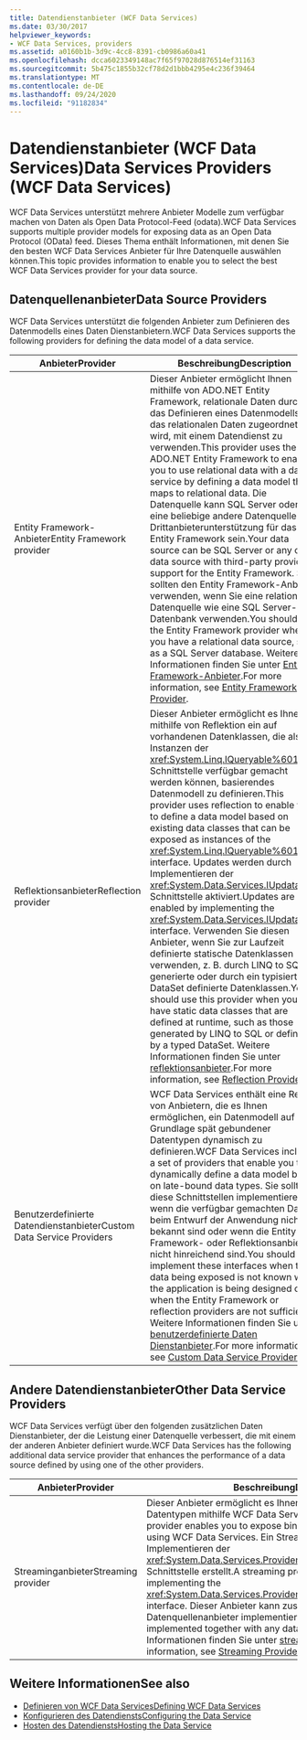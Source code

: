 ```yaml
---
title: Datendienstanbieter (WCF Data Services)
ms.date: 03/30/2017
helpviewer_keywords:
- WCF Data Services, providers
ms.assetid: a0160b1b-3d9c-4cc8-8391-cb0986a60a41
ms.openlocfilehash: dcca6023349148ac7f65f97028d876514ef31163
ms.sourcegitcommit: 5b475c1855b32cf78d2d1bbb4295e4c236f39464
ms.translationtype: MT
ms.contentlocale: de-DE
ms.lasthandoff: 09/24/2020
ms.locfileid: "91182834"
---
```

# <a name="data-services-providers-wcf-data-services"></a><span data-ttu-id="2856d-102">Datendienstanbieter (WCF Data Services)</span><span class="sxs-lookup"><span data-stu-id="2856d-102">Data Services Providers (WCF Data Services)</span></span>

<span data-ttu-id="2856d-103">WCF Data Services unterstützt mehrere Anbieter Modelle zum verfügbar machen von Daten als Open Data Protocol-Feed (odata).</span><span class="sxs-lookup"><span data-stu-id="2856d-103">WCF Data Services supports multiple provider models for exposing data as an Open Data Protocol (OData) feed.</span></span> <span data-ttu-id="2856d-104">Dieses Thema enthält Informationen, mit denen Sie den besten WCF Data Services Anbieter für Ihre Datenquelle auswählen können.</span><span class="sxs-lookup"><span data-stu-id="2856d-104">This topic provides information to enable you to select the best WCF Data Services provider for your data source.</span></span>  
  
## <a name="data-source-providers"></a><span data-ttu-id="2856d-105">Datenquellenanbieter</span><span class="sxs-lookup"><span data-stu-id="2856d-105">Data Source Providers</span></span>  

 <span data-ttu-id="2856d-106">WCF Data Services unterstützt die folgenden Anbieter zum Definieren des Datenmodells eines Daten Dienstanbietern.</span><span class="sxs-lookup"><span data-stu-id="2856d-106">WCF Data Services supports the following providers for defining the data model of a data service.</span></span>  
  
|<span data-ttu-id="2856d-107">Anbieter</span><span class="sxs-lookup"><span data-stu-id="2856d-107">Provider</span></span>|<span data-ttu-id="2856d-108">Beschreibung</span><span class="sxs-lookup"><span data-stu-id="2856d-108">Description</span></span>|  
|--------------|-----------------|  
|<span data-ttu-id="2856d-109">Entity Framework-Anbieter</span><span class="sxs-lookup"><span data-stu-id="2856d-109">Entity Framework provider</span></span>|<span data-ttu-id="2856d-110">Dieser Anbieter ermöglicht Ihnen mithilfe von ADO.NET Entity Framework, relationale Daten durch das Definieren eines Datenmodells, das relationalen Daten zugeordnet wird, mit einem Datendienst zu verwenden.</span><span class="sxs-lookup"><span data-stu-id="2856d-110">This provider uses the ADO.NET Entity Framework to enable you to use relational data with a data service by defining a data model that maps to relational data.</span></span> <span data-ttu-id="2856d-111">Die Datenquelle kann SQL Server oder eine beliebige andere Datenquelle mit Drittanbieterunterstützung für das Entity Framework sein.</span><span class="sxs-lookup"><span data-stu-id="2856d-111">Your data source can be SQL Server or any other data source with third-party provider support for the Entity Framework.</span></span> <span data-ttu-id="2856d-112">Sie sollten den Entity Framework-Anbieter verwenden, wenn Sie eine relationale Datenquelle wie eine SQL Server-Datenbank verwenden.</span><span class="sxs-lookup"><span data-stu-id="2856d-112">You should use the Entity Framework provider when you have a relational data source, such as a SQL Server database.</span></span> <span data-ttu-id="2856d-113">Weitere Informationen finden Sie unter [Entity Framework-Anbieter](entity-framework-provider-wcf-data-services.md).</span><span class="sxs-lookup"><span data-stu-id="2856d-113">For more information, see [Entity Framework Provider](entity-framework-provider-wcf-data-services.md).</span></span>|  
|<span data-ttu-id="2856d-114">Reflektionsanbieter</span><span class="sxs-lookup"><span data-stu-id="2856d-114">Reflection provider</span></span>|<span data-ttu-id="2856d-115">Dieser Anbieter ermöglicht es Ihnen, mithilfe von Reflektion ein auf vorhandenen Datenklassen, die als Instanzen der <xref:System.Linq.IQueryable%601>-Schnittstelle verfügbar gemacht werden können, basierendes Datenmodell zu definieren.</span><span class="sxs-lookup"><span data-stu-id="2856d-115">This provider uses reflection to enable you to define a data model based on existing data classes that can be exposed as instances of the <xref:System.Linq.IQueryable%601> interface.</span></span> <span data-ttu-id="2856d-116">Updates werden durch Implementieren der <xref:System.Data.Services.IUpdatable>-Schnittstelle aktiviert.</span><span class="sxs-lookup"><span data-stu-id="2856d-116">Updates are enabled by implementing the <xref:System.Data.Services.IUpdatable> interface.</span></span> <span data-ttu-id="2856d-117">Verwenden Sie diesen Anbieter, wenn Sie zur Laufzeit definierte statische Datenklassen verwenden, z. B. durch LINQ to SQL generierte oder durch ein typisiertes DataSet definierte Datenklassen.</span><span class="sxs-lookup"><span data-stu-id="2856d-117">You should use this provider when you have static data classes that are defined at runtime, such as those generated by LINQ to SQL or defined by a typed DataSet.</span></span> <span data-ttu-id="2856d-118">Weitere Informationen finden Sie unter [reflektionsanbieter](reflection-provider-wcf-data-services.md).</span><span class="sxs-lookup"><span data-stu-id="2856d-118">For more information, see [Reflection Provider](reflection-provider-wcf-data-services.md).</span></span>|  
|<span data-ttu-id="2856d-119">Benutzerdefinierte Datendienstanbieter</span><span class="sxs-lookup"><span data-stu-id="2856d-119">Custom Data Service Providers</span></span>|<span data-ttu-id="2856d-120">WCF Data Services enthält eine Reihe von Anbietern, die es Ihnen ermöglichen, ein Datenmodell auf der Grundlage spät gebundener Datentypen dynamisch zu definieren.</span><span class="sxs-lookup"><span data-stu-id="2856d-120">WCF Data Services includes a set of providers that enable you to dynamically define a data model based on late-bound data types.</span></span> <span data-ttu-id="2856d-121">Sie sollten diese Schnittstellen implementieren, wenn die verfügbar gemachten Daten beim Entwurf der Anwendung nicht bekannt sind oder wenn die Entity Framework- oder Reflektionsanbieter nicht hinreichend sind.</span><span class="sxs-lookup"><span data-stu-id="2856d-121">You should implement these interfaces when the data being exposed is not known when the application is being designed or when the Entity Framework or reflection providers are not sufficient.</span></span> <span data-ttu-id="2856d-122">Weitere Informationen finden Sie unter [benutzerdefinierte Daten Dienstanbieter](custom-data-service-providers-wcf-data-services.md).</span><span class="sxs-lookup"><span data-stu-id="2856d-122">For more information, see [Custom Data Service Providers](custom-data-service-providers-wcf-data-services.md).</span></span>|  
  
## <a name="other-data-service-providers"></a><span data-ttu-id="2856d-123">Andere Datendienstanbieter</span><span class="sxs-lookup"><span data-stu-id="2856d-123">Other Data Service Providers</span></span>  

 <span data-ttu-id="2856d-124">WCF Data Services verfügt über den folgenden zusätzlichen Daten Dienstanbieter, der die Leistung einer Datenquelle verbessert, die mit einem der anderen Anbieter definiert wurde.</span><span class="sxs-lookup"><span data-stu-id="2856d-124">WCF Data Services has the following additional data service provider that enhances the performance of a data source defined by using one of the other providers.</span></span>  
  
|<span data-ttu-id="2856d-125">Anbieter</span><span class="sxs-lookup"><span data-stu-id="2856d-125">Provider</span></span>|<span data-ttu-id="2856d-126">Beschreibung</span><span class="sxs-lookup"><span data-stu-id="2856d-126">Description</span></span>|  
|--------------|-----------------|  
|<span data-ttu-id="2856d-127">Streaminganbieter</span><span class="sxs-lookup"><span data-stu-id="2856d-127">Streaming provider</span></span>|<span data-ttu-id="2856d-128">Dieser Anbieter ermöglicht es Ihnen, Binary Large Object Datentypen mithilfe WCF Data Services verfügbar zu machen.</span><span class="sxs-lookup"><span data-stu-id="2856d-128">This provider enables you to expose binary large object data types by using WCF Data Services.</span></span> <span data-ttu-id="2856d-129">Ein Streaminganbieter wird durch Implementieren der <xref:System.Data.Services.Providers.IDataServiceStreamProvider>-Schnittstelle erstellt.</span><span class="sxs-lookup"><span data-stu-id="2856d-129">A streaming provider is created by implementing the <xref:System.Data.Services.Providers.IDataServiceStreamProvider> interface.</span></span> <span data-ttu-id="2856d-130">Dieser Anbieter kann zusammen mit einem beliebigen Datenquellenanbieter implementiert werden.</span><span class="sxs-lookup"><span data-stu-id="2856d-130">This provider can be implemented together with any data source provider.</span></span> <span data-ttu-id="2856d-131">Weitere Informationen finden Sie unter [streaminganbieter](streaming-provider-wcf-data-services.md).</span><span class="sxs-lookup"><span data-stu-id="2856d-131">For more information, see [Streaming Provider](streaming-provider-wcf-data-services.md).</span></span>|  
  
## <a name="see-also"></a><span data-ttu-id="2856d-132">Weitere Informationen</span><span class="sxs-lookup"><span data-stu-id="2856d-132">See also</span></span>

- [<span data-ttu-id="2856d-133">Definieren von WCF Data Services</span><span class="sxs-lookup"><span data-stu-id="2856d-133">Defining WCF Data Services</span></span>](defining-wcf-data-services.md)
- [<span data-ttu-id="2856d-134">Konfigurieren des Datendiensts</span><span class="sxs-lookup"><span data-stu-id="2856d-134">Configuring the Data Service</span></span>](configuring-the-data-service-wcf-data-services.md)
- [<span data-ttu-id="2856d-135">Hosten des Datendiensts</span><span class="sxs-lookup"><span data-stu-id="2856d-135">Hosting the Data Service</span></span>](hosting-the-data-service-wcf-data-services.md)

